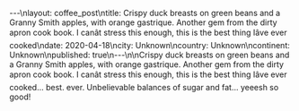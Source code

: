 ---\nlayout: coffee_post\ntitle: Crispy duck breasts on green beans and a Granny Smith apples, with orange gastrique. Another gem from the dirty apron cook book. I canât stress this enough, this is the best thing Iâve ever cooked\ndate: 2020-04-18\ncity: Unknown\ncountry: Unknown\ncontinent: Unknown\npublished: true\n---\n\nCrispy duck breasts on green beans and a Granny Smith apples, with orange gastrique. Another gem from the dirty apron cook book. I canât stress this enough, this is the best thing Iâve ever cooked... best. ever. Unbelievable balances of sugar and fat... yeeesh so good!